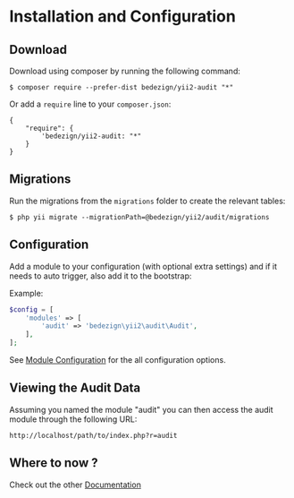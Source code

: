 # Installation and Configuration

## Download

Download using composer by running the following command:

```
$ composer require --prefer-dist bedezign/yii2-audit "*"
```

Or add a `require` line to your `composer.json`: 

```
{
    "require": {
        'bedezign/yii2-audit: "*"
    }
}
```

## Migrations

Run the migrations from the `migrations` folder to create the relevant tables:  

```
$ php yii migrate --migrationPath=@bedezign/yii2/audit/migrations
```

## Configuration

Add a module to your configuration (with optional extra settings) and if it needs to auto trigger, also add it to the bootstrap:

Example:

```php
$config = [
    'modules' => [
        'audit' => 'bedezign\yii2\audit\Audit',
    ],
];
```

See [Module Configuration](module-configuration.md) for the all configuration options.

## Viewing the Audit Data

Assuming you named the module "audit" you can then access the audit module through the following URL:

```
http://localhost/path/to/index.php?r=audit
```

## Where to now ?

Check out the other [Documentation](README.md)
